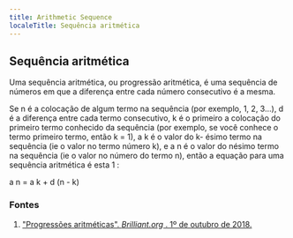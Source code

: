 ```yaml
---
title: Arithmetic Sequence
localeTitle: Sequência aritmética
---
```

## Sequência aritmética

Uma sequência aritmética, ou progressão aritmética, é uma sequência de números em que a diferença entre cada número consecutivo é a mesma.

Se n é a colocação de algum termo na sequência (por exemplo, 1, 2, 3…), d é a diferença entre cada termo consecutivo, k é o primeiro a colocação do primeiro termo conhecido da sequência (por exemplo, se você conhece o termo primeiro termo, então k = 1), a k é o valor do k- ésimo termo na sequência (ie o valor no termo número k), e a n é o valor do nésimo termo na sequência (ie o valor no número do termo n), então a equação para uma sequência aritmética é esta 1 :

a n = a k + d (n - k)

### Fontes

1.  ["Progressões aritméticas". _Brilliant.org_ . 1º de outubro de 2018.](https://brilliant.org/wiki/arithmetic-progressions/)